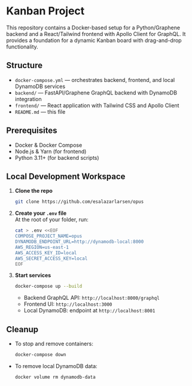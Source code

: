 # Kanban Project

This repository contains a Docker-based setup for a Python/Graphene backend and a React/Tailwind frontend with Apollo Client for GraphQL. It provides a foundation for a dynamic Kanban board with drag-and-drop functionality.

## Structure

- `docker-compose.yml` — orchestrates backend, frontend, and local DynamoDB services
- `backend/` — FastAPI/Graphene GraphQL backend with DynamoDB integration
- `frontend/` — React application with Tailwind CSS and Apollo Client
- `README.md` — this file

## Prerequisites

- Docker & Docker Compose
- Node.js & Yarn (for frontend)
- Python 3.11+ (for backend scripts)

## Local Development Workspace

1. **Clone the repo**  
   ```sh
   git clone https://github.com/esalazarlarsen/opus
   ```

2. **Create your `.env` file**  
   At the root of your folder, run:

   ```sh
   cat > .env <<EOF
   COMPOSE_PROJECT_NAME=opus
   DYNAMODB_ENDPOINT_URL=http://dynamodb-local:8000
   AWS_REGION=us-east-1
   AWS_ACCESS_KEY_ID=local
   AWS_SECRET_ACCESS_KEY=local
   EOF
   ```

3. **Start services**  
   ```sh
   docker-compose up --build
   ```
   - Backend GraphQL API: `http://localhost:8000/graphql`
   - Frontend UI: `http://localhost:3000`
   - Local DynamoDB: endpoint at `http://localhost:8001`

## Cleanup

- To stop and remove containers:  
  ```sh
  docker-compose down
  ```
- To remove local DynamoDB data:  
  ```sh
  docker volume rm dynamodb-data
  ```
